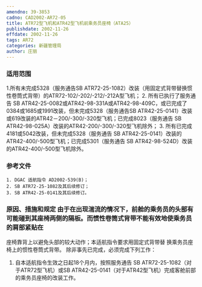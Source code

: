 ```yaml
---
amendno: 39-3853
cadno: CAD2002-AR72-05
title: ATR72型飞机和ATR42型飞机前乘务员座椅（ATA25）
publishdate: 2002-11-26
effdate: 2002-11-26
tags: AR72
categories: 新疆管理局
author: 庄丽
---
```


### 适用范围 
1.所有未完成5328（服务通告SB ATR72-25-1082）改装（用固定式背带替换惯性卷筒式背带）的ATR72-102/-202/-212/-212A型飞机；
2. 所有已执行了服务通告 SB ATR42-25-0082或ATR42-98-331A或ATR42-98-409C，或已完成了0384或1685或1991改装，但未完成5328（服务通告SB ATR42-25-0141）改装或619改装的ATR42－200/-300/-320型飞机；已完成8023（服务通告 SB ATR42-98-025A）改装的ATR42-200/-300/-320型飞机除外；
3. 所有已完成4181或5042改装，但未完成5328（服务通告 SB ATR42-25-0141）改装的ATR42-400/-500型飞机；已完成5301（服务通告 SB ATR42-98-524D）改装的ATR42-400/-500型飞机除外。

### 参考文件
    1. DGAC 适航指令 AD2002-539(B)；
    2. SB ATR72-25-1082及其后续修订；
    3. SB ATR42-25-0141及其后续修订。


### 原因、措施和规定     由于在出现湍流的情况下，前舱的乘务员的头部有可能碰到其座椅两侧的隔板。而惯性卷筒式背带不能有效地使乘务员的肩部紧贴在
  
座椅靠背上以避免头部的较大动作；本适航指令要求用固定式背带替
换乘务员座椅上的惯性卷筒式背带。     除非事先已完成，必须完成下列工作： 
1. 自本适航指令生效之日起18个月内，按照服务通告 SB ATR72-25-1082（对于ATR72型飞机）或SB ATR42-25-0141（对于ATR42型飞机）完成客舱前部的乘务员座椅的改装工作。
